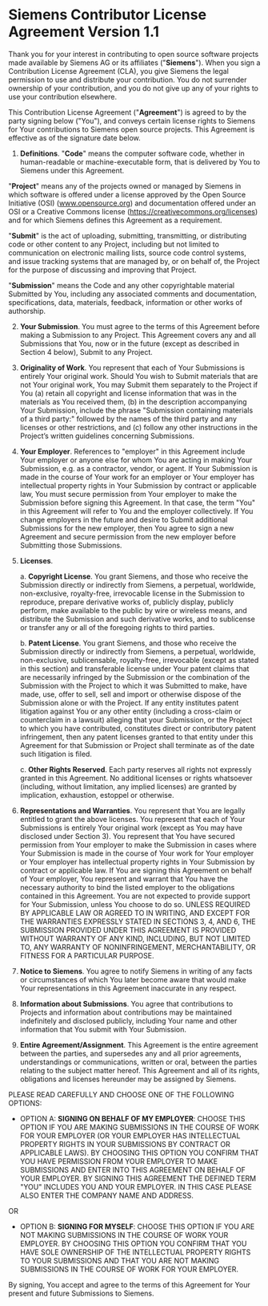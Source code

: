 # Siemens Contributor License Agreement Version 1.1

Thank you for your interest in contributing to open source software projects made available by Siemens AG or its affiliates ("**Siemens**"). When you sign a Contribution License Agreement (CLA), you give Siemens the legal permission to use and distribute your contribution. You do not surrender ownership of your contribution, and you do not give up any of your rights to use your contribution elsewhere. 

This Contribution License Agreement ("**Agreement**") is agreed to by the party signing below ("You"), and conveys certain license rights to Siemens for Your contributions to Siemens open source projects. This Agreement is effective as of the signature date below.  

1. **Definitions**. "**Code**" means the computer software code, whether in human-readable or machine-executable form, that is delivered by You to Siemens under this Agreement.  

"**Project**" means any of the projects owned or managed by Siemens in which software is offered under a license approved by the Open Source Initiative (OSI) (www.opensource.org) and documentation offered under an OSI or a Creative Commons license (https://creativecommons.org/licenses) and for which Siemens defines this Agreement as a requirement. 

"**Submit**" is the act of uploading, submitting, transmitting, or distributing code or other content to any Project, including but not limited to communication on electronic mailing lists, source code control systems, and issue tracking systems that are managed by, or on behalf of, the Project for the purpose of discussing and improving that Project.  

"**Submission**" means the Code and any other copyrightable material Submitted by You, including any associated comments and documentation, specifications, data, materials, feedback, information or other works of authorship.  

2. **Your Submission**. You must agree to the terms of this Agreement before making a Submission to any Project. This Agreement covers any and all Submissions that You, now or in the future (except as described in Section 4 below), Submit to any Project.  

3. **Originality of Work**. You represent that each of Your Submissions is entirely Your original work. Should You wish to Submit materials that are not Your original work, You may Submit them separately to the Project if You (a) retain all copyright and license information that was in the materials as You received them, (b) in the description accompanying Your Submission, include the phrase "Submission containing materials of a third party:" followed by the names of the third party and any licenses or other restrictions, and (c) follow any other instructions in the Project’s written guidelines concerning Submissions.  

4. **Your Employer**. References to "employer" in this Agreement include Your employer or anyone else for whom You are acting in making Your Submission, e.g. as a contractor, vendor, or agent. If Your Submission is made in the course of Your work for an employer or Your employer has intellectual property rights in Your Submission by contract or applicable law, You must secure permission from Your employer to make the Submission before signing this Agreement. In that case, the term "You" in this Agreement will refer to You and the employer collectively. If You change employers in the future and desire to Submit additional Submissions for the new employer, then You agree to sign a new Agreement and secure permission from the new employer before Submitting those Submissions.   

5. **Licenses**.  

   a. **Copyright License**. You grant Siemens, and those who receive the Submission directly or indirectly from Siemens, a perpetual, worldwide, non-exclusive, royalty-free, irrevocable license in the Submission to reproduce, prepare derivative works of, publicly display, publicly perform, make available to the public by wire or wireless means, and distribute the Submission and such derivative works, and to sublicense or transfer any or all of the foregoing rights to third parties.  

   b. **Patent License**. You grant Siemens, and those who receive the Submission directly or indirectly from Siemens, a perpetual, worldwide, non-exclusive, sublicensable, royalty-free, irrevocable (except as stated in this section) and transferable license under Your patent claims that are necessarily infringed by the Submission or the combination of the Submission with the Project to which it was Submitted to make, have made, use, offer to sell, sell and import or otherwise dispose of the Submission alone or with the Project. If any entity institutes patent litigation against You or any other entity (including a cross-claim or counterclaim in a lawsuit) alleging that your Submission, or the Project to which you have contributed, constitutes direct or contributory patent infringement, then any patent licenses granted to that entity under this Agreement for that Submission or Project shall terminate as of the date such litigation is filed. 

   c. **Other Rights Reserved**. Each party reserves all rights not expressly granted in this Agreement. No additional licenses or rights whatsoever (including, without limitation, any implied licenses) are granted by implication, exhaustion, estoppel or otherwise.  

6. **Representations and Warranties**. You represent that You are legally entitled to grant the above licenses. You represent that each of Your Submissions is entirely Your original work (except as You may have disclosed under Section 3). You represent that You have secured permission from Your employer to make the Submission in cases where Your Submission is made in the course of Your work for Your employer or Your employer has intellectual property rights in Your Submission by contract or applicable law. If You are signing this Agreement on behalf of Your employer, You represent and warrant that You have the necessary authority to bind the listed employer to the obligations contained in this Agreement. You are not expected to provide support for Your Submission, unless You choose to do so. UNLESS REQUIRED BY APPLICABLE LAW OR AGREED TO IN WRITING, AND EXCEPT FOR THE WARRANTIES EXPRESSLY STATED IN SECTIONS 3, 4, AND 6, THE SUBMISSION PROVIDED UNDER THIS AGREEMENT IS PROVIDED WITHOUT WARRANTY OF ANY KIND, INCLUDING, BUT NOT LIMITED TO, ANY WARRANTY OF NONINFRINGEMENT, MERCHANTABILITY, OR FITNESS FOR A PARTICULAR PURPOSE.  

7. **Notice to Siemens**. You agree to notify Siemens in writing of any facts or circumstances of which You later become aware that would make Your representations in this Agreement inaccurate in any respect.  

8. **Information about Submissions**. You agree that contributions to Projects and information about contributions may be maintained indefinitely and disclosed publicly, including Your name and other information that You submit with Your Submission.  

9. **Entire Agreement/Assignment**. This Agreement is the entire agreement between the parties, and supersedes any and all prior agreements, understandings or communications, written or oral, between the parties relating to the subject matter hereof. This Agreement and all of its rights, obligations and licenses hereunder may be assigned by Siemens.  

PLEASE READ CAREFULLY AND CHOOSE ONE OF THE FOLLOWING OPTIONS: 

- OPTION A: **SIGNING ON BEHALF OF MY EMPLOYER**: CHOOSE THIS OPTION IF YOU ARE MAKING SUBMISSIONS IN THE COURSE OF WORK FOR YOUR EMPLOYER (OR YOUR EMPLOYER HAS INTELLECTUAL PROPERTY RIGHTS IN YOUR SUBMISSIONS BY CONTRACT OR APPLICABLE LAWS). BY CHOOSING THIS OPTION YOU CONFIRM THAT YOU HAVE PERMISSION FROM YOUR EMPLOYER TO MAKE SUBMISSIONS AND ENTER INTO THIS AGREEMENT ON BEHALF OF YOUR EMPLOYER. BY SIGNING THIS AGREEMENT THE DEFINED TERM "YOU" INCLUDES YOU AND YOUR EMPLOYER. IN THIS CASE PLEASE ALSO ENTER THE COMPANY NAME AND ADDRESS. 

OR 

- OPTION B: **SIGNING FOR MYSELF**: CHOOSE THIS OPTION IF YOU ARE NOT MAKING SUBMISSIONS IN THE COURSE OF WORK YOUR EMPLOYER. BY CHOOSING THIS OPTION YOU CONFIRM THAT YOU HAVE SOLE OWNERSHIP OF THE INTELLECTUAL PROPERTY RIGHTS TO YOUR SUBMISSIONS AND THAT YOU ARE NOT MAKING SUBMISSIONS IN THE COURSE OF WORK FOR YOUR EMPLOYER.

By signing, You accept and agree to the terms of this Agreement for Your present and future Submissions to Siemens.  
